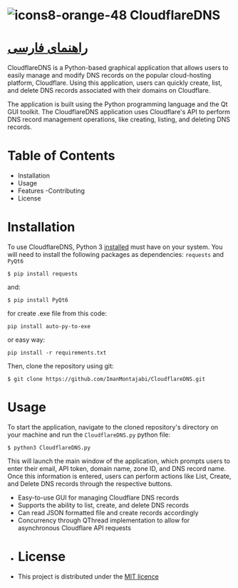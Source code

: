 # ![icons8-orange-48](https://user-images.githubusercontent.com/52942515/227339564-45d03a94-d3e1-44ba-bc60-229d039cf4ee.png) CloudflareDNS
[راهنمای‌ فارسی](https://github.com/ImanMontajabi/CloudflareDNS/discussions/3)
===============
CloudflareDNS is a Python-based graphical application that allows users to easily manage and modify DNS records on the popular cloud-hosting platform, Cloudflare. Using this application, users can quickly create, list, and delete DNS records associated with their domains on Cloudflare.

The application is built using the Python programming language and the Qt GUI toolkit. The CloudflareDNS application uses Cloudflare's API to perform DNS record management operations, like creating, listing, and deleting DNS records.
# Table of Contents
- Installation
- Usage
- Features
-Contributing
- License
# Installation
To use CloudflareDNS, Python 3 [installed](https://www.python.org/downloads/) must have on your system. You will need to install the following packages as dependencies:
`requests` and `PyQt6`
```
$ pip install requests
```
and:
```
$ pip install PyQt6
```
for create .exe file from this code:
```
pip install auto-py-to-exe
```
or easy way:
```
pip install -r requirements.txt
```
Then, clone the repository using git:
```
$ git clone https://github.com/ImanMontajabi/CloudflareDNS.git
```
# Usage
To start the application, navigate to the cloned repository's directory on your machine and run the `CloudflareDNS.py` python file:
```
$ python3 CloudflareDNS.py
```
This will launch the main window of the application, which prompts users to enter their email, API token, domain name, zone ID, and DNS record name. Once this information is entered, users can perform actions like List, Create, and Delete DNS records through the respective buttons.
- Easy-to-use GUI for managing Cloudflare DNS records
- Supports the ability to list, create, and delete DNS records
- Can read JSON formatted file and create records accordingly
- Concurrency through QThread implementation to allow for asynchronous Cloudflare API requests
- # License
- This project is distributed under the [MIT licence](https://github.com/ImanMontajabi/CloudflareDNS/blob/main/LICENSE)
